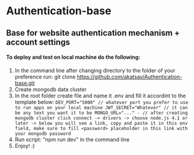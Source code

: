 # Authentication-base
## Base for website authentication mechanism + account settings 

#### To deploy and test on local machine do the following:
  1) In the command line after changing directory to the folder of your preference run: git clone https://github.com/akatsay/Authentication-base.git
  2) Create mongodb data cluster
  3) In the root folder create file and name it .env and fill it accordint to the template below:
    ```
    DEV_PORT="5000" // whatever port you prefer to use to run apps on your local machine
    JWT_SECRET="Whatever" // it can be any text you want it to be
    MONGO_URL="..." - // after creating mongodb cluster click connect -> drivers -> choose node.js 4.1 or later -> below you will see a link, copy and paste it in this
    env field, make sure to fill <password> placeholder in this link with your mongodb password
    ```
  4) Run script: "npm run dev" in the command line
  5) Enjoy! :)
